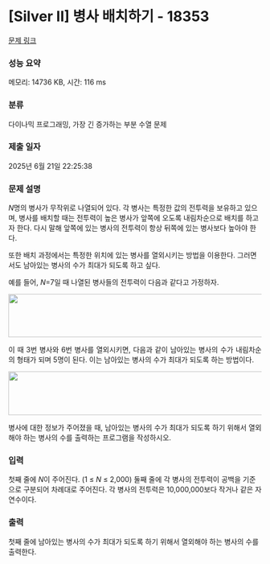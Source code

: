 # [Silver II] 병사 배치하기 - 18353 

[문제 링크](https://www.acmicpc.net/problem/18353) 

### 성능 요약

메모리: 14736 KB, 시간: 116 ms

### 분류

다이나믹 프로그래밍, 가장 긴 증가하는 부분 수열 문제

### 제출 일자

2025년 6월 21일 22:25:38

### 문제 설명

<p><em>N</em>명의 병사가 무작위로 나열되어 있다. 각 병사는 특정한 값의 전투력을 보유하고 있으며, 병사를 배치할 때는 전투력이 높은 병사가 앞쪽에 오도록 내림차순으로 배치를 하고자 한다. 다시 말해 앞쪽에 있는 병사의 전투력이 항상 뒤쪽에 있는 병사보다 높아야 한다.</p>

<p>또한 배치 과정에서는 특정한 위치에 있는 병사를 열외시키는 방법을 이용한다. 그러면서도 남아있는 병사의 수가 최대가 되도록 하고 싶다.</p>

<p>예를 들어, <em>N</em>=7일 때 나열된 병사들의 전투력이 다음과 같다고 가정하자.</p>

<p style="text-align: center;"><img alt="" src="https://upload.acmicpc.net/d8a7b6e4-7524-42b0-841b-419dc0386ba4/-/preview/" style="width: 730px; height: 86px;"></p>

<p style="text-align: justify;">이 때 3번 병사와 6번 병사를 열외시키면, 다음과 같이 남아있는 병사의 수가 내림차순의 형태가 되며 5명이 된다. 이는 남아있는 병사의 수가 최대가 되도록 하는 방법이다.</p>

<p style="text-align: center;"><img alt="" src="https://upload.acmicpc.net/675a238f-f754-458f-92a6-c98c2d801d1a/-/preview/" style="height: 87px; width: 560px;"></p>

<p style="text-align: justify;">병사에 대한 정보가 주어졌을 때, 남아있는 병사의 수가 최대가 되도록 하기 위해서 열외해야 하는 병사의 수를 출력하는 프로그램을 작성하시오.</p>

### 입력 

 <p>첫째 줄에 <em>N</em>이 주어진다. (1 ≤ <em>N </em>≤ 2,000) 둘째 줄에 각 병사의 전투력이 공백을 기준으로 구분되어 차례대로 주어진다. 각 병사의 전투력은 10,000,000보다 작거나 같은 자연수이다.</p>

### 출력 

 <p>첫째 줄에 남아있는 병사의 수가 최대가 되도록 하기 위해서 열외해야 하는 병사의 수를 출력한다.</p>

